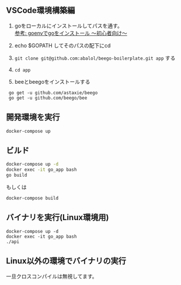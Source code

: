 ## VSCode環境構築編
1. goをローカルにインストールしてパスを通す。  
[参考: goenvでgoをインストール 〜初心者向け〜](https://qiita.com/yut-kt/items/9f5ac1e788df61f64290)

1. echo $GOPATH してそのパスの配下にcd
1. `git clone git@github.com:abalol/beego-boilerplate.git app` する
1. `cd app`
1. beeとbeegoをインストールする
```
 go get -u github.com/astaxie/beego
 go get -u github.com/beego/bee
```
## 開発環境を実行

`docker-compose up`

## ビルド

``` bash
docker-compose up -d
docker exec -it go_app bash
go build
```

もしくは

```
docker-compose build
```

## バイナリを実行(Linux環境用)

```
docker-compose up -d
docker exec -it go_app bash
./api
```

## Linux以外の環境でバイナリの実行
一旦クロスコンパイルは無視してます。
